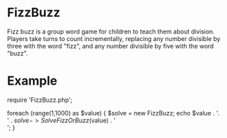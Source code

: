 # FizzBuzz
Fizz buzz is a group word game for children to teach them about division. Players take turns to count incrementally, replacing any number divisible by three with the word "fizz", and any number divisible by five with the word "buzz".

# Example

require 'FizzBuzz.php';

foreach (range(1,1000) as $value) {
  $solve = new FizzBuzz;
  echo $value . '. ' . $solve->SolveFizzOrBuzz($value) . '<br>';
}
